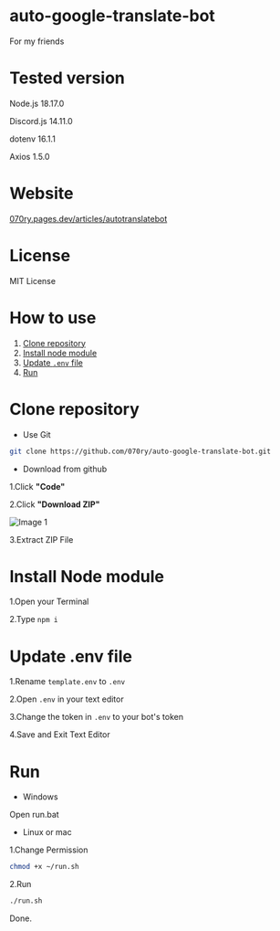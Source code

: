 # auto-google-translate-bot
For my friends

# Tested version

Node.js 18.17.0

Discord.js 14.11.0

dotenv 16.1.1

Axios 1.5.0

# Website

[070ry.pages.dev/articles/autotranslatebot](https://070ry.pages.dev/articles/autotranslatebot)

# License

MIT License

# How to use

1. <a href="#1">Clone repository</a>
2. <a href="#2">Install node module</a>
3. <a href="#3">Update `.env` file</a>
4. <a href="#4">Run</a>

<h1 id="1">Clone repository</h1>

- Use Git

```sh
git clone https://github.com/070ry/auto-google-translate-bot.git
```

- Download from github

1.Click **"Code"**

2.Click **"Download ZIP"**

![Image 1](https://github.com/070ry/auto-google-translate-bot/assets/68803331/090c0121-f8b2-4207-b52b-34d80ed4b658)

3.Extract ZIP File

<h1 id="2">Install Node module</h1>

1.Open your Terminal

2.Type `npm i`

<h1 id="3">Update .env file</h1>

1.Rename `template.env` to `.env`

2.Open `.env` in your text editor

3.Change the token in `.env` to your bot's token

4.Save and Exit Text Editor

<h1 id="4">Run</h1>

- Windows

Open run.bat

- Linux or mac

1.Change Permission

```sh
chmod +x ~/run.sh
```

2.Run

```sh
./run.sh
```

Done.
